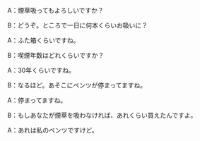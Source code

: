 A：煙草吸ってもよろしいですか？

B：どうぞ。ところで一日に何本くらいお吸いに？

A：ふた箱くらいですね。

B：喫煙年数はどれくらいですか？

A：30年くらいですね。

B：なるほど。あそこにベンツが停まってますね。

A：停まってますね。

B：もしあなたが煙草を吸わなければ、あれくらい買えたんですよ。

A：あれは私のベンツですけど。
